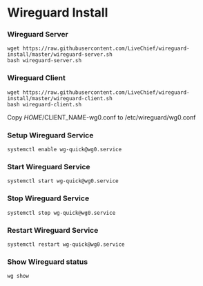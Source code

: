 # Wireguard Install

### Wireguard Server
```
wget https://raw.githubusercontent.com/LiveChief/wireguard-install/master/wireguard-server.sh
bash wireguard-server.sh
```

### Wireguard Client
```
wget https://raw.githubusercontent.com/LiveChief/wireguard-install/master/wireguard-client.sh
bash wireguard-client.sh
```

Copy $HOME/$CLIENT_NAME-wg0.conf to /etc/wireguard/wg0.conf 

### Setup Wireguard Service
```
systemctl enable wg-quick@wg0.service
```
### Start Wireguard Service 
```
systemctl start wg-quick@wg0.service
```
### Stop Wireguard Service
```
systemctl stop wg-quick@wg0.service
```
### Restart Wireguard Service
```
systemctl restart wg-quick@wg0.service
```
### Show Wireguard status
```
wg show
```

